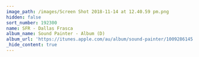```yaml
---
image_path: /images/Screen Shot 2018-11-14 at 12.40.59 pm.png
hidden: false
sort_number: 192300
name: SFR - Dallas Frasca
album_name: Sound Painter - Album (D)
album_url: 'https://itunes.apple.com/au/album/sound-painter/1009286145'
_hide_content: true
---
```


